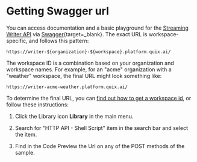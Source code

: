 # Getting Swagger url

You can access documentation and a basic playground for the [Streaming
Writer API](intro.md) via
[Swagger](https://swagger.io/){target=_blank}. The exact URL is workspace-specific, and
follows this pattern:

    https://writer-${organization}-${workspace}.platform.quix.ai/

The workspace ID is a combination based on your organization and
workspace names. For example, for an "acme" organization with a
"weather" workspace, the final URL might look something like:

    https://writer-acme-weather.platform.quix.ai/

To determine the final URL, you can [find out how to get a workspace id](../../platform/how-to/get-workspace-id.md), or follow these
instructions:

1.  Click the Library icon **Library** in the main menu.

2.  Search for "HTTP API - Shell Script" item in the search bar and
    select the item.

3.  Find in the Code Preview the Url on any of the POST methods of the
    sample.
